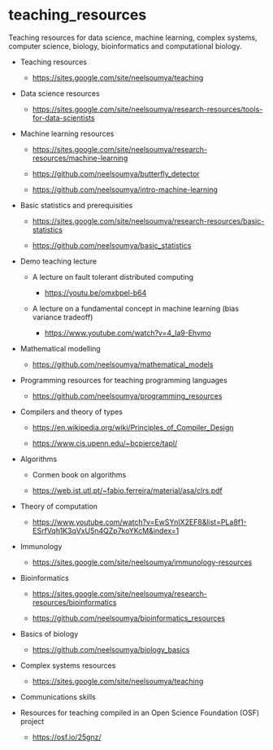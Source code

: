 # teaching_resources


Teaching resources for data science, machine learning, complex systems, computer science, biology, bioinformatics and computational biology. 


* Teaching resources

    * https://sites.google.com/site/neelsoumya/teaching
    
* Data science resources

    * https://sites.google.com/site/neelsoumya/research-resources/tools-for-data-scientists
    
    
* Machine learning resources

    * https://sites.google.com/site/neelsoumya/research-resources/machine-learning
    
    * https://github.com/neelsoumya/butterfly_detector
    
    * https://github.com/neelsoumya/intro-machine-learning
    
   
* Basic statistics and prerequisities

    * https://sites.google.com/site/neelsoumya/research-resources/basic-statistics
    
    * https://github.com/neelsoumya/basic_statistics


* Demo teaching lecture

    * A lecture on fault tolerant distributed computing
    
      * https://youtu.be/omxbpel-b64
      
    * A lecture on a fundamental concept in machine learning (bias variance tradeoff)
    
      * https://www.youtube.com/watch?v=4_la9-Ehvmo 


* Mathematical modelling

    * https://github.com/neelsoumya/mathematical_models
    

* Programming resources for teaching programming languages

    * https://github.com/neelsoumya/programming_resources


* Compilers and theory of types

    * https://en.wikipedia.org/wiki/Principles_of_Compiler_Design

    * https://www.cis.upenn.edu/~bcpierce/tapl/


* Algorithms

    * Cormen book on algorithms

    * https://web.ist.utl.pt/~fabio.ferreira/material/asa/clrs.pdf


* Theory of computation

    * https://www.youtube.com/watch?v=EwSYnIX2EF8&list=PLa8f1-ESrfVqh1K3qVxU5n4QZp7koYKcM&index=1


* Immunology

    * https://sites.google.com/site/neelsoumya/immunology-resources
    
* Bioinformatics

    * https://sites.google.com/site/neelsoumya/research-resources/bioinformatics

    * https://github.com/neelsoumya/bioinformatics_resources 


* Basics of biology

    * https://github.com/neelsoumya/biology_basics
    
* Complex systems resources

    * https://sites.google.com/site/neelsoumya/teaching

* Communications skills

* Resources for teaching compiled in an Open Science Foundation (OSF) project

    * https://osf.io/25gnz/  
    
    
    
 
